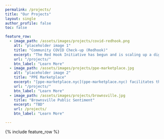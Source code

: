 ```yaml
---
permalink: /projects/
title: "Our Projects"
layout: single
author_profile: false
toc: false

feature_row:
  - image_path: /assets/images/projects/covid-redhook.png
    alt: "placeholder image 1"
    title: "Community COVID Check-up (Redhook)"
    excerpt: "The Red Hook Initiative has begun and is scaling up a digital phone bank to identify local residents with symptoms of COVID-19."
    url: "/projects/"
    btn_label: "Learn More"
  - image_path: /assets/images/projects/ppe-marketplace.jpg
    alt: "placeholder image 2"
    title: "PPE Marketplace"
    excerpt: "[ppe-marketplace.nyc](ppe-marketplace.nyc) facilitates the protective personal equipmen (PPE) purchases between NYC-based businesses following NYC EDC's  public solicitation."
    url: "/projects/"
    btn_label: "Learn More"
  - image_path: /assets/images/projects/brownsville.jpg
    title: "Brownsville Public Sentiment"
    excerpt: "TBD"
    url: /projects/
    btn_label: "Learn More"

---
```



{% include feature_row %}



